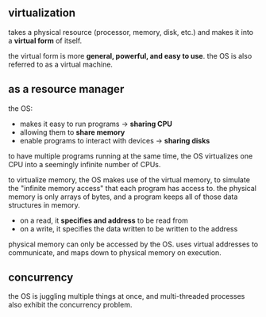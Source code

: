 ## virtualization
takes a physical resource (processor, memory, disk, etc.) and makes it into a **virtual form** of itself.

the virtual form is more **general, powerful, and easy to use**. the OS is also referred to as a virtual machine.
## as a resource manager
the OS:
- makes it easy to run programs -> **sharing CPU**
- allowing them to **share memory**
- enable programs to interact with devices -> **sharing disks**

to have multiple programs running at the same time, the OS virtualizes one CPU into a seemingly infinite number of CPUs.

to virtualize memory, the OS makes use of the virtual memory, to simulate the "infinite memory access" that each program has access to. the physical memory is only arrays of bytes, and a program keeps all of those data structures in memory.
- on a read, it **specifies and address** to be read from
- on a write, it specifies the data written to be written to the address

physical memory can only be accessed by the OS. uses virtual addresses to communicate, and maps down to physical memory on execution.

## concurrency
the OS is juggling multiple things at once, and multi-threaded processes also exhibit the concurrency problem. 
